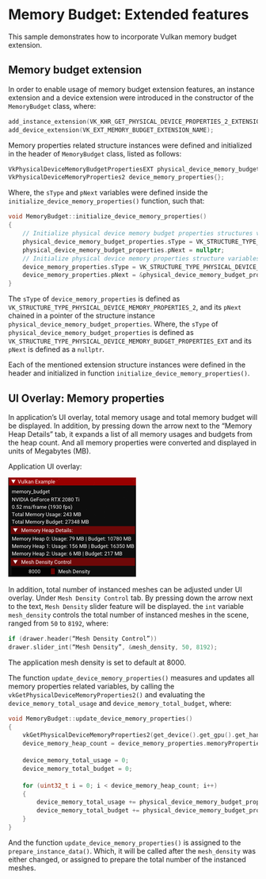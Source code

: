 <!--
- Copyright (c) 2022, Holochip Corporation
-
- SPDX-License-Identifier: Apache-2.0
-
- Licensed under the Apache License, Version 2.0 the "License";
- you may not use this file except in compliance with the License.
- You may obtain a copy of the License at
-
-     http://www.apache.org/licenses/LICENSE-2.0
-
- Unless required by applicable law or agreed to in writing, software
- distributed under the License is distributed on an "AS IS" BASIS,
- WITHOUT WARRANTIES OR CONDITIONS OF ANY KIND, either express or implied.
- See the License for the specific language governing permissions and
- limitations under the License.
-
-->

# Memory Budget: Extended features
This sample demonstrates how to incorporate Vulkan memory budget extension.

## Memory budget extension

In order to enable usage of memory budget extension features, an instance extension and a device extension were introduced in the constructor of the ```MemoryBudget``` class, where:

````cpp
add_instance_extension(VK_KHR_GET_PHYSICAL_DEVICE_PROPERTIES_2_EXTENSION_NAME);
add_device_extension(VK_EXT_MEMORY_BUDGET_EXTENSION_NAME);
````
Memory properties related structure instances were defined and initialized in the header of ```MemoryBudget``` class, listed as follows:

````cpp
VkPhysicalDeviceMemoryBudgetPropertiesEXT physical_device_memory_budget_properties{};
VkPhysicalDeviceMemoryProperties2 device_memory_properties{};
````

Where, the ```sType``` and ```pNext``` variables were defined inside the ```initialize_device_memory_properties()``` function, such that:

````cpp
void MemoryBudget::initialize_device_memory_properties()
{
	// Initialize physical device memory budget properties structures variables
	physical_device_memory_budget_properties.sType = VK_STRUCTURE_TYPE_PHYSICAL_DEVICE_MEMORY_BUDGET_PROPERTIES_EXT;
	physical_device_memory_budget_properties.pNext = nullptr;
	// Initialize physical device memory properties structure variables
	device_memory_properties.sType = VK_STRUCTURE_TYPE_PHYSICAL_DEVICE_MEMORY_PROPERTIES_2;
	device_memory_properties.pNext = &physical_device_memory_budget_properties;
}
````

The ```sType``` of ```device_memory_properties``` is defined as ```VK_STRUCTURE_TYPE_PHYSICAL_DEVICE_MEMORY_PROPERTIES_2```, and its ```pNext``` chained in a pointer of the structure instance ```physical_device_memory_budget_properties```. Where, the ```sType``` of ```physical_device_memory_budget_properties``` is defined as ```VK_STRUCTURE_TYPE_PHYSICAL_DEVICE_MEMORY_BUDGET_PROPERTIES_EXT``` and its ```pNext``` is defined as a ```nullptr```.  

Each of the mentioned extension structure instances were defined in the header and initialized in function ```initialize_device_memory_properties()```.

## UI Overlay: Memory properties

In application’s UI overlay, total memory usage and total memory budget will be displayed. In addition, by pressing down the arrow next to the “Memory Heap Details” tab, it expands a list of all memory usages and budgets from the heap count. And all memory properties were converted and displayed in units of Megabytes (MB).

Application UI overlay:

![Sample](./images/memory_budget_UI_overlay.PNG)

In addition, total number of instanced meshes can be adjusted under UI overlay. Under ```Mesh Density Control``` tab. By pressing down the arrow next to the text, ```Mesh Density``` slider feature will be displayed. the ```int``` variable ```mesh_density``` controls the total number of instanced meshes in the scene, ranged from ```50``` to ```8192```, where:

````cpp
if (drawer.header(“Mesh Density Control”))
drawer.slider_int(“Mesh Density”, &mesh_density, 50, 8192);
````

The application mesh density is set to default at 8000.

The function ```update_device_memory_properties()``` measures and updates all memory properties related variables, by calling the ```vkGetPhysicalDeviceMemoryProperties2()``` and evaluating the ```device_memory_total_usage``` and ```device_memory_total_budget```, where: 

````cpp
void MemoryBudget::update_device_memory_properties()
{
	vkGetPhysicalDeviceMemoryProperties2(get_device().get_gpu().get_handle(), &device_memory_properties);
	device_memory_heap_count = device_memory_properties.memoryProperties.memoryHeapCount;

	device_memory_total_usage = 0;
	device_memory_total_budget = 0;

	for (uint32_t i = 0; i < device_memory_heap_count; i++)
	{
		device_memory_total_usage += physical_device_memory_budget_properties.heapUsage[i];
		device_memory_total_budget += physical_device_memory_budget_properties.heapBudget[i];
	}
}
````

And the function ```update_device_memory_properties()``` is assigned to the ```prepare_instance_data()```. Which, it will be called after the  ```mesh_density``` was either changed, or assigned to prepare the total number of the instanced meshes.
